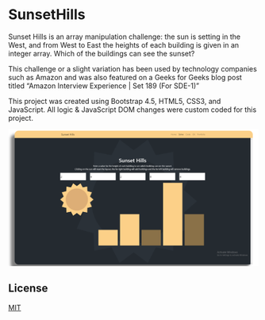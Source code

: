 # SunsetHills

Sunset Hills is an array manipulation challenge: the sun is setting in the West, and from West to East the heights of each
building is given in an integer array. Which of the buildings can see the sunset?

This challenge or a slight variation has been used by technology companies such as Amazon and was also
featured on a Geeks for Geeks blog post titled “Amazon Interview Experience | Set 189 (For SDE-1)”

This project was created using Bootstrap 4.5, HTML5, CSS3, and JavaScript.
All logic & JavaScript DOM changes were custom coded for this project.

![Screenshot](/Images/sunset-hills-screenshot.png)

## License
[MIT](https://choosealicense.com/licenses/mit/)
